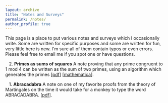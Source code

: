 ```yaml
---
layout: archive
title: "Notes and Surveys"
permalink: /notes/
author_profile: true
---
```


This page is a place to put various notes and surveys which I occasionally write. Some are written for specific purposes and some are written for fun, very little here is new. I'm sure all of them contain typos or even errors. Please feel free to email me if you spot one or have questions. 

&nbsp;&nbsp;&nbsp;2\.  <b>Primes as sums of squares</b> A note proving that any prime congruent to $1$ mod $4$ can be written as the sum of two primes, using an algorithm which generates the primes [[pdf](../files/Primes_Sums_of_Squares.pdf)] [[mathematica](sum_of_squares.nb)].

&nbsp;&nbsp;&nbsp;1\.  <b>Abracadabra</b> A note on one of my favorite proofs from the theory of Martingales on the time it would take for a monkey to type the word ABRACADABRA. [[pdf](../files/Abracadabra.pdf)].


